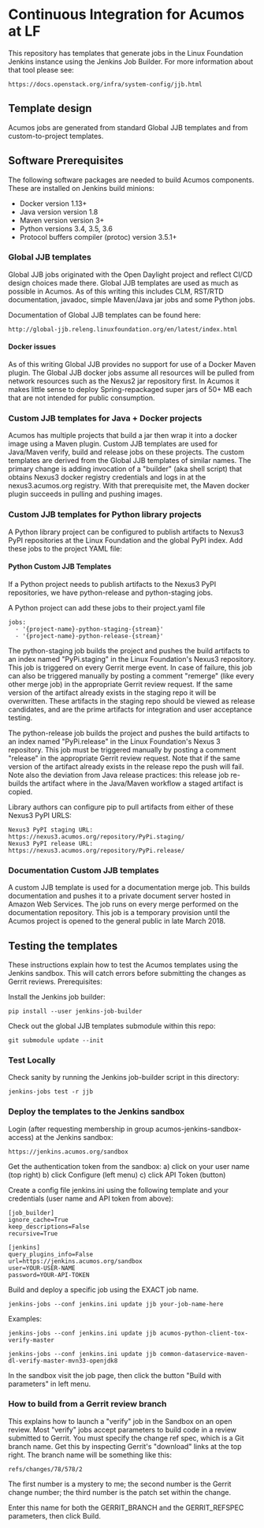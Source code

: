 # Continuous Integration for Acumos at LF

This repository has templates that generate jobs in the Linux Foundation Jenkins instance
using the Jenkins Job Builder.  For more information about that tool please see:

    https://docs.openstack.org/infra/system-config/jjb.html

## Template design

Acumos jobs are generated from standard Global JJB templates and from custom-to-project
templates.

## Software Prerequisites

The following software packages are needed to build Acumos components. These are installed on Jenkins build minions:

* Docker version 1.13+
* Java version version 1.8
* Maven version version 3+
* Python versions 3.4, 3.5, 3.6
* Protocol buffers compiler (protoc) version 3.5.1+

### Global JJB templates

Global JJB jobs originated with the Open Daylight project and reflect CI/CD design choices
made there.  Global JJB templates are used as much as possible in Acumos. As of this writing
this includes CLM, RST/RTD documentation, javadoc, simple Maven/Java jar jobs and some Python
jobs.

Documentation of Global JJB templates can be found here:

    http://global-jjb.releng.linuxfoundation.org/en/latest/index.html

#### Docker issues

As of this writing Global JJB provides no support for use of a Docker Maven plugin.
The Global JJB docker jobs assume all resources will be pulled from network resources such
as the Nexus2 jar repository first. In Acumos it makes little sense to deploy Spring-repackaged
super jars of 50+ MB each that are not intended for public consumption.

### Custom JJB templates for Java + Docker projects

Acumos has multiple projects that build a jar then wrap it into a docker image using a Maven
plugin.  Custom JJB templates are used for Java/Maven verify, build and release jobs on these
projects.  The custom templates are derived from the Global JJB templates of similar names. 
The primary change is adding invocation of a "builder" (aka shell script) that obtains Nexus3
docker registry credentials and logs in at the nexus3.acumos.org registry.  With that prerequisite
met, the Maven docker plugin succeeds in pulling and pushing images.

### Custom JJB templates for Python library projects

A Python library project can be configured to publish artifacts to Nexus3 PyPI repositories
at the Linux Foundation and the global PyPI index.  Add these jobs to the project YAML file:

#### Python Custom JJB Templates

If a Python project needs to publish artifacts to the Nexus3 PyPI repositories,
we have python-release and python-staging jobs.

A Python project can add these jobs to their project.yaml file

    jobs:
      - '{project-name}-python-staging-{stream}'
      - '{project-name}-python-release-{stream}'

The python-staging job builds the project and pushes the build artifacts to an index named
"PyPi.staging" in the Linux Foundation's Nexus3 repository.  This job is triggered on every
Gerrit merge event.  In case of failure, this job can also be triggered manually by posting
a comment "remerge" (like every other merge job) in the appropriate Gerrit review request.
If the same version of the artifact already exists in the staging repo it will be overwritten.
These artifacts in the staging repo should be viewed as release candidates, and are the prime
artifacts for integration and user acceptance testing.

The python-release job builds the project and pushes the build artifacts to an index named
"PyPi.release" in the Linux Foundation's Nexus 3 repository.  This job must be triggered
manually by posting a comment "release" in the appropriate Gerrit review request.  Note that
if the same version of the artifact already exists in the release repo the push will fail.
Note also the deviation from Java release practices: this release job re-builds the artifact
where in the Java/Maven workflow a staged artifact is copied.

Library authors can configure pip to pull artifacts from either of these Nexus3 PyPI URLS:

    Nexus3 PyPI staging URL: https://nexus3.acumos.org/repository/PyPi.staging/
    Nexus3 PyPI release URL: https://nexus3.acumos.org/repository/PyPi.release/

### Documentation Custom JJB templates

A custom JJB template is used for a documentation merge job.  This builds documentation
and pushes it to a private document server hosted in Amazon Web Services.  The job runs
on every merge performed on the documentation repository.  This job is a temporary
provision until the Acumos project is opened to the general public in late March 2018.

## Testing the templates

These instructions explain how to test the Acumos templates using the Jenkins sandbox.
This will catch errors before submitting the changes as Gerrit reviews.  Prerequisites:

Install the Jenkins job builder:

    pip install --user jenkins-job-builder

Check out the global JJB templates submodule within this repo:

    git submodule update --init

### Test Locally

Check sanity by running the Jenkins job-builder script in this directory:

    jenkins-jobs test -r jjb

### Deploy the templates to the Jenkins sandbox

Login (after requesting membership in group acumos-jenkins-sandbox-access) at the Jenkins sandbox:

    https://jenkins.acumos.org/sandbox

Get the authentication token from the sandbox:
    a) click on your user name (top right)
    b) click Configure (left menu)
    c) click API Token (button)

Create a config file jenkins.ini using the following template and your credentials
(user name and API token from above):

    [job_builder]
    ignore_cache=True
    keep_descriptions=False
    recursive=True

    [jenkins]
    query_plugins_info=False
    url=https://jenkins.acumos.org/sandbox
    user=YOUR-USER-NAME
    password=YOUR-API-TOKEN

Build and deploy a specific job using the EXACT job name.

    jenkins-jobs --conf jenkins.ini update jjb your-job-name-here

Examples:

    jenkins-jobs --conf jenkins.ini update jjb acumos-python-client-tox-verify-master

    jenkins-jobs --conf jenkins.ini update jjb common-dataservice-maven-dl-verify-master-mvn33-openjdk8

In the sandbox visit the job page, then click the button "Build with parameters" in left menu.

### How to build from a Gerrit review branch

This explains how to launch a "verify" job in the Sandbox on an open review.
Most "verify" jobs accept parameters to build code in a review submitted to
Gerrit.  You must specify the change ref spec, which is a Git branch name. 
Get this by inspecting Gerrit's "download" links at the top right.  The branch
name will be something like this:

	refs/changes/78/578/2

The first number is a mystery to me; the second number is the Gerrit change number;
the third number is the patch set within the change.

Enter this name for both the GERRIT_BRANCH and the GERRIT_REFSPEC parameters, then
click Build.
